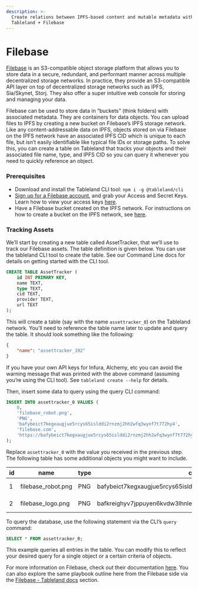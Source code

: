 ```yaml
---
description: >-
  Create relations between IPFS-based content and mutable metadata with
  Tableland + Filebase
---
```


# Filebase

[Filebase](https://filebase.com) is an S3-compatible object storage platform that allows you to store data in a secure, redundant, and performant manner across multiple decentralized storage networks. In practice, they provide an S3-compatible API layer on top of decentralized storage networks such as IPFS, Sia/Skynet, Storj. They also offer a super intuitive web console for storing and managing your data.

Filebase can be used to store data in “buckets” (think folders) with associated metadata. They are containers for data objects. You can upload files to IPFS by creating a new bucket on Filebase’s IPFS storage network. Like any content-addressable data on IPFS, objects stored on via Filebase on the IPFS network have an associated IPFS CID which is unique to each file, but isn’t easily identifiable like typical file IDs or storage paths. To solve this, you can create a table on Tableland that tracks your objects and their associated file name, type, and IPFS CID so you can query it whenever you need to quickly reference an object.

### Prerequisites

* Download and install the Tableland CLI tool: `npm i -g @tableland/cli`
* [Sign up for a Filebase account](https://docs.filebase.com/getting-started-guides/getting-started-guide), and grab your Access and Secret Keys. Learn how to view your access keys [here](https://docs.filebase.com/getting-started-guides/getting-started-guide#working-with-access-keys).
* Have a Filebase bucket created on the IPFS network. For instructions on how to create a bucket on the IPFS network, see [here](https://docs.filebase.com/what-is-filebase/our-ecosystem/storage-networks/ipfs#how-do-i-store-data-on-ipfs-through-filebase).

### Tracking Assets

We’ll start by creating a new table called AssetTracker, that we’ll use to track our Filebase assets. The table definition is given below. You can use the tableland CLI tool to create the table. See our Command Line docs for details on getting started with the CLI tool.

```sql
CREATE TABLE AssetTracker (
	id INT PRIMARY KEY,
	name TEXT,
	type TEXT,
	cid TEXT,
	provider TEXT,
	url TEXT
);
```

This will create a table (say with the name `assettracker_0`) on the Tableland network. You’ll need to reference the table name later to update and query the table. It should look something like the following:

```json
{
	"name": "assettracker_192"
}
```

If you have your own API keys for Infura, Alchemy, etc you can avoid the warning message that was printed with the above command (assuming you’re using the CLI tool). See `tableland create --help` for details.

Then, insert some data to query using the query CLI command:

```sql
INSERT INTO assettracker_0 VALUES (
	0,
	'filebase_robot.png',
	'PNG',
	'bafybeict7kegxaugjue5rcys65islddi2rnzmj2hh2wfq3wynf7t772hy4',
	'filebase.com',
	'https://bafybeict7kegxaugjue5rcys65islddi2rnzmj2hh2wfq3wynf7t772hy4.ipfs.dweb.link'
);
```

Replace `assettracker_0` with the value you received in the previous step. The following table has some additional objects you might want to include.

| id | name                | type | cid                                                         | provider                                     | url                                                                                                                                                                      |
| -- | ------------------- | ---- | ----------------------------------------------------------- | -------------------------------------------- | ------------------------------------------------------------------------------------------------------------------------------------------------------------------------ |
| 1  | filebase\_robot.png | PNG  | bafybeict7kegxaugjue5rcys65islddi2rnzmj2hh2wfq3wynf7t772hy4 | [https://filebase.com](https://filebase.com) | [https://bafybeict7kegxaugjue5rcys65islddi2rnzmj2hh2wfq3wynf7t772hy4.ipfs.dweb.link](https://bafybeict7kegxaugjue5rcys65islddi2rnzmj2hh2wfq3wynf7t772hy4.ipfs.dweb.link) |
| 2  | filebase\_logo.png  | PNG  | bafkreighyv7jppuyen6kvdw3lhnleydibj44wej3ejq2j7ndwd3hsa7oam | [http://filebase.com](http://filebase.com)   | [https://bafkreighyv7jppuyen6kvdw3lhnleydibj44wej3ejq2j7ndwd3hsa7oam.ipfs.dweb.link](https://bafkreighyv7jppuyen6kvdw3lhnleydibj44wej3ejq2j7ndwd3hsa7oam.ipfs.dweb.link) |

To query the database, use the following statement via the CLI’s `query` command:

```sql
SELECT * FROM assettracker_0;
```

This example queries all entries in the table. You can modify this to reflect your desired query for a single object or a certain criteria of objects.

For more information on Filebase, check out their documentation [here](https://docs.filebase.com). You can also explore the same playbook outline here from the Filebase side via the [Filebase - Tableland docs](https://docs.filebase.com/configurations/cli-tools-and-resources/tableland) section.
